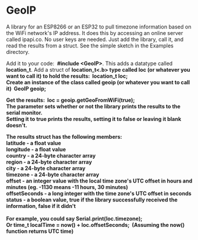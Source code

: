 # GeoIP
A library for an ESP8266 or an ESP32 to pull timezone information based on the WiFi network's IP address. 
It does this by accessing an online server called ipapi.co.
No user keys are needed. Just add the library, call it, and read the results from a struct. See the simple sketch in the Examples directory.

Add it to your code:&nbsp;&nbsp;<b>#include &#60;GeoIP&#62;</b>. This adds a datatype called <b>location_t</b>.
Add a struct of <b>location_t<.b> type called <b>loc</b> (or whatever you want to call it) to hold the results:&nbsp;&nbsp;<b>location_t loc;</b><br>
Create an instance of the class called <b>geoip</b> (or whatever you want to call it)&nbsp;&nbsp;<b>GeoIP geoip;</b>  

Get the results:&nbsp;&nbsp;<b>loc = geoip.getGeoFromWiFi(true);</b><br>
The parameter sets whether or not the library prints the results to the serial monitor.<br> 
Setting it to true prints the results, setting it to false or leaving it blank doesn't.

The results struct has the following members:<br>
latitude - a float value            
longitude - a float value             
country - a 24-byte character array                       
region - a 24-byte character array       
city - a 24-byte character array        
timezone - a 24-byte character array   
offset - an integer value with the local time zone's UTC offset in hours and minutes (eg. -1130 means -11 hours, 30 minutes)<br>
offsetSeconds - a long integer with the time zone's UTC offset in seconds<br>
status - a boolean value, true if the library successfully received the information, false if it didn't<br><br>
For example, you could say <b>Serial.print(loc.timezone);</b><br>
Or <b>time_t localTime = now() + loc.offsetSeconds;</b>&nbsp;&nbsp;(Assuming the now() function returns UTC time)

